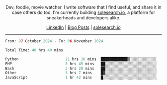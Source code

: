 <p align="center">Dev, foodie, movie watcher. I write software that I find useful, and share it in case others do too. I'm currently building <a href="https://solesearch.io">solesearch.io</a>, a platform for sneakerheads and developers alike.</p>
<p align="center">
  <a href="https://www.linkedin.com/in/peter-rauscher">LinkedIn</a>
  |
  <a href="https://dev.to/peterrauscher">Blog Posts</a>
  |
  <a href="https://solesearch.io">solesearch.io</a>
</p>
<hr/>
<!--START_SECTION:waka-->

```python
From: 07 October 2024 - To: 06 November 2024

Total Time: 40 hrs 40 mins

Python                     21 hrs 30 mins  ████████████▒░░░░░░░░░░░░   49.11 %
PHP                        3 hrs 45 mins   ██░░░░░░░░░░░░░░░░░░░░░░░   08.59 %
Bash                       3 hrs 20 mins   ██░░░░░░░░░░░░░░░░░░░░░░░   07.61 %
Other                      3 hrs 7 mins    █▓░░░░░░░░░░░░░░░░░░░░░░░   07.14 %
JavaScript                 1 hr 42 mins    █░░░░░░░░░░░░░░░░░░░░░░░░   03.90 %
```

<!--END_SECTION:waka-->
